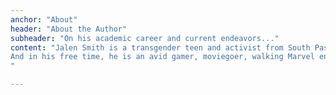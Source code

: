 ```yaml
---
anchor: "About"
header: "About the Author"
subheader: "On his academic career and current endeavors..."
content: "Jalen Smith is a transgender teen and activist from South Pasadena, CA currently studying political science and English at community college. By fall of 2022, he hopes to transfer to his dream school, Yale, to pursure and complete his Bachelor's degree. With experience working with city government and as a Youth Ambassador for the Human Rights Campaign, Jalen has an extensive background in serving underrepresented communities.\n\n
And in his free time, he is an avid gamer, moviegoer, walking Marvel encyclopedia, and amateur skateboarder who loves meeting new people and bonding over just about anything... preferably video games! As a gamer and a writer, he's found great appreciation for emotionally-driven storytelling. And because of this, he aspires to do work in narrative design one day, as one of his dreams he has yet to accomplish.
"

---
```

